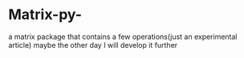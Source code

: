 # Matrix-py-
a matrix package that contains a few operations(just an experimental article)
maybe the other day I will develop it further
